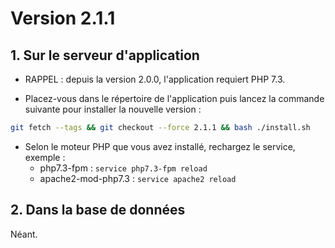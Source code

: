 # Version 2.1.1

## 1. Sur le serveur d'application
  
- RAPPEL : depuis la version 2.0.0, l'application requiert PHP 7.3. 
    
- Placez-vous dans le répertoire de l'application puis lancez la commande suivante 
pour installer la nouvelle version :

```bash
git fetch --tags && git checkout --force 2.1.1 && bash ./install.sh
```

- Selon le moteur PHP que vous avez installé, rechargez le service, exemple :
  - php7.3-fpm         : `service php7.3-fpm reload`
  - apache2-mod-php7.3 : `service apache2 reload`

## 2. Dans la base de données

Néant.
